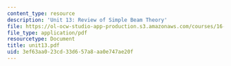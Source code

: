 ```yaml
---
content_type: resource
description: 'Unit 13: Review of Simple Beam Theory'
file: https://ol-ocw-studio-app-production.s3.amazonaws.com/courses/16-20-structural-mechanics-fall-2002/3ef63aa023cd33d657a8aa0e747ae20f_unit13.pdf
file_type: application/pdf
resourcetype: Document
title: unit13.pdf
uid: 3ef63aa0-23cd-33d6-57a8-aa0e747ae20f
---
```

